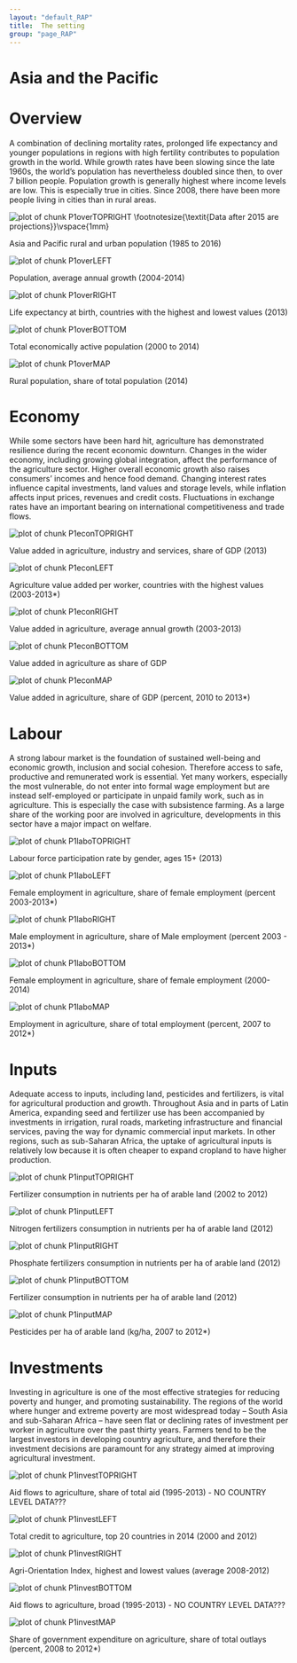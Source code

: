 ```yaml
---
layout: "default_RAP"
title:  The setting
group: "page_RAP"
---
```


#  Asia and the Pacific



<!-- %
% PPPPPPPPPPPPPPPPP                                               tttt            1111111
% P::::::::::::::::P                                           ttt:::t           1::::::1
% P::::::PPPPPP:::::P                                          t:::::t          1:::::::1
% PP:::::P     P:::::P                                         t:::::t          111:::::1
%   P::::P     P:::::Paaaaaaaaaaaaa  rrrrr   rrrrrrrrr   ttttttt:::::ttttttt       1::::1
%   P::::P     P:::::Pa::::::::::::a r::::rrr:::::::::r  t:::::::::::::::::t       1::::1
%   P::::PPPPPP:::::P aaaaaaaaa:::::ar:::::::::::::::::r t:::::::::::::::::t       1::::1
%   P:::::::::::::PP           a::::arr::::::rrrrr::::::rtttttt:::::::tttttt       1::::l
%   P::::PPPPPPPPP      aaaaaaa:::::a r:::::r     r:::::r      t:::::t             1::::l
%   P::::P            aa::::::::::::a r:::::r     rrrrrrr      t:::::t             1::::l
%   P::::P           a::::aaaa::::::a r:::::r                  t:::::t             1::::l
%   P::::P          a::::a    a:::::a r:::::r                  t:::::t    tttttt   1::::l
% PP::::::PP        a::::a    a:::::a r:::::r                  t::::::tttt:::::t111::::::111
% P::::::::P        a:::::aaaa::::::a r:::::r                  tt::::::::::::::t1::::::::::1
% P::::::::P         a::::::::::aa:::ar:::::r                    tt:::::::::::tt1::::::::::1
% PPPPPPPPPP          aaaaaaaaaa  aaaarrrrrrr                      ttttttttttt  111111111111 -->







<!-- %    ___                                  _ -->
<!-- %   / _ \  __   __   ___   _ __  __   __ (_)   ___  __      __ -->
<!-- %  | | | | \ \ / /  / _ \ | '__| \ \ / / | |  / _ \ \ \ /\ / / -->
<!-- %  | |_| |  \ V /  |  __/ | |     \ V /  | | |  __/  \ V  V / -->
<!-- %   \___/    \_/    \___| |_|      \_/   |_|  \___|   \_/\_/ -->
<!-- % -->


<h1> Overview </h1> 
<p>A combination of declining mortality rates, prolonged life expectancy and younger populations in regions with high fertility contributes to population growth in the world. While growth rates have been slowing since the late 1960s, the world’s population has nevertheless doubled since then, to over 7 billion people. Population growth is generally highest where income levels are low. This is especially true in cities. Since 2008, there have been more people living in cities than in rural areas.</p> 





![plot of chunk P1overTOPRIGHT](figure/P1overTOPRIGHT-1.png) \footnotesize{\textit{Data after 2015 are projections}}\vspace{1mm}</br> <p class='caption'>Asia and Pacific rural and urban population (1985 to 2016)</p>



![plot of chunk P1overLEFT](figure/P1overLEFT-1.png) </br> <p class='caption'>Population, average annual growth (2004-2014)</p>

![plot of chunk P1overRIGHT](figure/P1overRIGHT-1.png) </br> <p class='caption'>Life expectancy at birth, countries with the highest and lowest values (2013)</p>


![plot of chunk P1overBOTTOM](figure/P1overBOTTOM-1.png) </br> <p class='caption'>Total economically active population (2000 to 2014)</p>


![plot of chunk P1overMAP](figure/P1overMAP-1.png) </br> <p class='caption'>Rural population, share of total population (2014)</p>


<!-- %   _____
%  | ____|   ___    ___    _ __     ___    _ __ ___    _   _
%  |  _|    / __|  / _ \  | '_ \   / _ \  | '_ ` _ \  | | | |
%  | |___  | (__  | (_) | | | | | | (_) | | | | | | | | |_| |
%  |_____|  \___|  \___/  |_| |_|  \___/  |_| |_| |_|  \__, |
%                                                      |___/
% -->


<h1> Economy </h1> 
<p>While some sectors have been hard hit, agriculture has demonstrated resilience during the recent economic downturn.  Changes in the wider economy, including growing global integration, affect the performance of the agriculture sector.  Higher overall economic growth also raises consumers’ incomes and hence food demand. Changing interest rates influence capital investments, land values and storage levels, while inflation affects input prices, revenues and credit costs. Fluctuations in exchange rates have an important bearing on international competitiveness and trade flows.</p> 

![plot of chunk P1econTOPRIGHT](figure/P1econTOPRIGHT-1.png) </br> <p class='caption'>Value added in agriculture, industry and services, share of GDP (2013)</p>


![plot of chunk P1econLEFT](figure/P1econLEFT-1.png) </br> <p class='caption'>Agriculture value added per worker, countries with the highest values (2003-2013*)</p>

![plot of chunk P1econRIGHT](figure/P1econRIGHT-1.png) </br> <p class='caption'>Value added in agriculture, average annual growth (2003-2013)</p>






![plot of chunk P1econBOTTOM](figure/P1econBOTTOM-1.png) </br> <p class='caption'>Value added in agriculture as share of GDP</p>


![plot of chunk P1econMAP](figure/P1econMAP-1.png) </br> <p class='caption'>Value added in agriculture, share of GDP (percent, 2010 to 2013*)</p>





<!-- %   _               _
%  | |       __ _  | |__     ___    _   _   _ __
%  | |      / _` | | '_ \   / _ \  | | | | | '__|
%  | |___  | (_| | | |_) | | (_) | | |_| | | |
%  |_____|  \__,_| |_.__/   \___/   \__,_| |_|
% -->


<h1> Labour </h1> 
<p>A strong labour market is the foundation of sustained well-being and economic growth, inclusion and social cohesion. Therefore access to safe, productive and remunerated work is essential. Yet many workers, especially the most vulnerable, do not enter into formal wage employment but are instead self-employed or participate in unpaid family work, such as in agriculture. This is especially the case with subsistence farming. As a large share of the working poor are involved in agriculture, developments in this sector have a major impact on welfare.</p> 

![plot of chunk P1laboTOPRIGHT](figure/P1laboTOPRIGHT-1.png) </br> <p class='caption'>Labour force participation rate by gender, ages 15+ (2013)</p>


![plot of chunk P1laboLEFT](figure/P1laboLEFT-1.png) </br> <p class='caption'>Female employment in agriculture, share of female employment (percent 2003-2013*)</p>

![plot of chunk P1laboRIGHT](figure/P1laboRIGHT-1.png) </br> <p class='caption'>Male employment in agriculture, share of Male employment (percent 2003 - 2013*)</p>






![plot of chunk P1laboBOTTOM](figure/P1laboBOTTOM-1.png) </br> <p class='caption'>Female employment in agriculture, share of female employment (2000-2014)</p>


![plot of chunk P1laboMAP](figure/P1laboMAP-1.png) </br> <p class='caption'>Employment in agriculture, share of total employment (percent, 2007 to 2012*)</p>



<!-- %   ___                           _
%  |_ _|  _ __    _ __    _   _  | |_   ___
%   | |  | '_ \  | '_ \  | | | | | __| / __|
%   | |  | | | | | |_) | | |_| | | |_  \__ \
%  |___| |_| |_| | .__/   \__,_|  \__| |___/
%                |_|
% -->


<h1> Inputs </h1> 
<p>Adequate access to inputs, including land, pesticides and fertilizers, is vital for agricultural production and growth. Throughout Asia and in parts of Latin America, expanding seed and fertilizer use has been accompanied by investments in irrigation, rural roads, marketing infrastructure and financial services, paving the way for dynamic commercial input markets. In other regions, such as sub-Saharan Africa, the uptake of agricultural inputs is relatively low because it is often cheaper to expand cropland to have higher production.</p> 




![plot of chunk P1inputTOPRIGHT](figure/P1inputTOPRIGHT-1.png) </br> <p class='caption'>Fertilizer consumption in nutrients per ha of arable land (2002 to 2012)</p>


![plot of chunk P1inputLEFT](figure/P1inputLEFT-1.png) </br> <p class='caption'>Nitrogen fertilizers consumption in nutrients per ha of arable land (2012)</p>

![plot of chunk P1inputRIGHT](figure/P1inputRIGHT-1.png) </br> <p class='caption'>Phosphate fertilizers consumption in nutrients per ha of arable land (2012)</p>


![plot of chunk P1inputBOTTOM](figure/P1inputBOTTOM-1.png) </br> <p class='caption'>Fertilizer consumption in nutrients per ha of arable land (2012)</p>


![plot of chunk P1inputMAP](figure/P1inputMAP-1.png) </br> <p class='caption'>Pesticides per ha of arable land (kg/ha, 2007 to 2012*)</p>

<!-- %   ___                                _                                _
%  |_ _|  _ __   __   __   ___   ___  | |_   _ __ ___     ___   _ __   | |_
%   | |  | '_ \  \ \ / /  / _ \ / __| | __| | '_ ` _ \   / _ \ | '_ \  | __|
%   | |  | | | |  \ V /  |  __/ \__ \ | |_  | | | | | | |  __/ | | | | | |_
%  |___| |_| |_|   \_/    \___| |___/  \__| |_| |_| |_|  \___| |_| |_|  \__|
% -->


<h1> Investments </h1> 
<p>Investing in agriculture is one of the most effective strategies for reducing poverty and hunger, and promoting sustainability. The regions of the world where hunger and extreme poverty are most widespread today – South Asia and sub-Saharan Africa – have seen flat or declining rates of investment per worker in agriculture over the past thirty years. Farmers tend to be the largest investors in developing country agriculture, and therefore their investment decisions are paramount for any strategy aimed at improving agricultural investment.</p> 




![plot of chunk P1investTOPRIGHT](figure/P1investTOPRIGHT-1.png) </br> <p class='caption'>Aid flows to agriculture, share of total aid (1995-2013) - NO COUNTRY LEVEL DATA???</p>


![plot of chunk P1investLEFT](figure/P1investLEFT-1.png) </br> <p class='caption'>Total credit to agriculture, top 20 countries in 2014 (2000 and 2012)</p>

![plot of chunk P1investRIGHT](figure/P1investRIGHT-1.png) </br> <p class='caption'>Agri-Orientation Index, highest and lowest values (average 2008-2012)</p>


![plot of chunk P1investBOTTOM](figure/P1investBOTTOM-1.png) </br> <p class='caption'>Aid flows to agriculture, broad (1995-2013) - NO COUNTRY LEVEL DATA???</p>





![plot of chunk P1investMAP](figure/P1investMAP-1.png) </br> <p class='caption'>Share of government expenditure on agriculture, share of total outlays (percent, 2008 to 2012*)</p>

